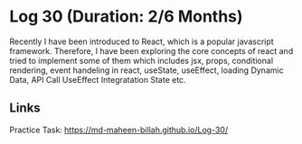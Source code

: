 # Log 30 (Duration: 2/6 Months)
Recently I have been introduced to React, which is a popular javascript framework. Therefore, I have been exploring the core concepts of react and tried to implement some of them which includes jsx, props, conditional rendering,  event handeling in react, useState, useEffect, loading Dynamic Data, API Call UseEffect Integratation State etc.



## Links

Practice Task: https://md-maheen-billah.github.io/Log-30/
